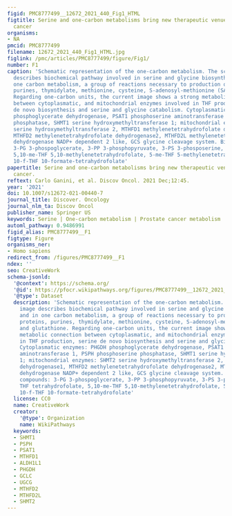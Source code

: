 ```yaml
---
figid: PMC8777499__12672_2021_440_Fig1_HTML
figtitle: Serine and one-carbon metabolisms bring new therapeutic venues in prostate
  cancer
organisms:
- NA
pmcid: PMC8777499
filename: 12672_2021_440_Fig1_HTML.jpg
figlink: /pmc/articles/PMC8777499/figure/Fig1/
number: F1
caption: 'Schematic representation of the one-carbon metabolism. The schematic image
  describes biochemical pathway involved in serine and glycine biosynthesis and in
  one carbon metabolism, a group of reactions necessary to production of proteins,
  purines, thymidylate, methionine, cysteine, S-adenosyl-methionine (SAM) and glutathione.
  Regarding one-carbon units, the current image shows a strong metabolic connection
  between cytoplasmatic, and mitochondrial enzymes involved in THF production, serine
  de novo biosynthesis and serine and glycine catabolism. Cytoplasmatic enzymes: PHGDH
  phosphoglycerate dehydrogenase, PSAT1 phosphoserine aminotransferase 1, PSPH phosphoserine
  phosphatase, SHMT1 serine hydroxymethyltransferase 1; mitochondrial enzymes: SHMT2
  serine hydroxymethyltransferase 2, MTHFD1 methylenetetrahydrofolate dehydrogenase1,
  MTHFD2 methylenetetrahydrofolate dehydrogenase2, MTHFD2L methylenetetrahydrofolate
  dehydrogenase NADP+ dependent 2 like, GCS glycine cleavage system. Biochemical compounds:
  3-PG 3-phospoglycerate, 3-PP 3-phosphopyruvate, 3-PS 3-phosposerine, THF tetrahydrofolate,
  5,10-me-THF 5,10-methylenetetrahydrofolate, 5-me-THF 5-methylenetetrahydrofolate,
  10-f-THF 10-formate-tetrahydrofolate'
papertitle: Serine and one-carbon metabolisms bring new therapeutic venues in prostate
  cancer.
reftext: Carlo Ganini, et al. Discov Oncol. 2021 Dec;12:45.
year: '2021'
doi: 10.1007/s12672-021-00440-7
journal_title: Discover. Oncology
journal_nlm_ta: Discov Oncol
publisher_name: Springer US
keywords: Serine | One-carbon metabolism | Prostate cancer metabolism
automl_pathway: 0.9486991
figid_alias: PMC8777499__F1
figtype: Figure
organisms_ner:
- Homo sapiens
redirect_from: /figures/PMC8777499__F1
ndex: ''
seo: CreativeWork
schema-jsonld:
  '@context': https://schema.org/
  '@id': https://pfocr.wikipathways.org/figures/PMC8777499__12672_2021_440_Fig1_HTML.html
  '@type': Dataset
  description: 'Schematic representation of the one-carbon metabolism. The schematic
    image describes biochemical pathway involved in serine and glycine biosynthesis
    and in one carbon metabolism, a group of reactions necessary to production of
    proteins, purines, thymidylate, methionine, cysteine, S-adenosyl-methionine (SAM)
    and glutathione. Regarding one-carbon units, the current image shows a strong
    metabolic connection between cytoplasmatic, and mitochondrial enzymes involved
    in THF production, serine de novo biosynthesis and serine and glycine catabolism.
    Cytoplasmatic enzymes: PHGDH phosphoglycerate dehydrogenase, PSAT1 phosphoserine
    aminotransferase 1, PSPH phosphoserine phosphatase, SHMT1 serine hydroxymethyltransferase
    1; mitochondrial enzymes: SHMT2 serine hydroxymethyltransferase 2, MTHFD1 methylenetetrahydrofolate
    dehydrogenase1, MTHFD2 methylenetetrahydrofolate dehydrogenase2, MTHFD2L methylenetetrahydrofolate
    dehydrogenase NADP+ dependent 2 like, GCS glycine cleavage system. Biochemical
    compounds: 3-PG 3-phospoglycerate, 3-PP 3-phosphopyruvate, 3-PS 3-phosposerine,
    THF tetrahydrofolate, 5,10-me-THF 5,10-methylenetetrahydrofolate, 5-me-THF 5-methylenetetrahydrofolate,
    10-f-THF 10-formate-tetrahydrofolate'
  license: CC0
  name: CreativeWork
  creator:
    '@type': Organization
    name: WikiPathways
  keywords:
  - SHMT1
  - PSPH
  - PSAT1
  - MTHFD1
  - ALDH1L1
  - PHGDH
  - GCLC
  - UGCG
  - MTHFD2
  - MTHFD2L
  - SHMT2
---
```

